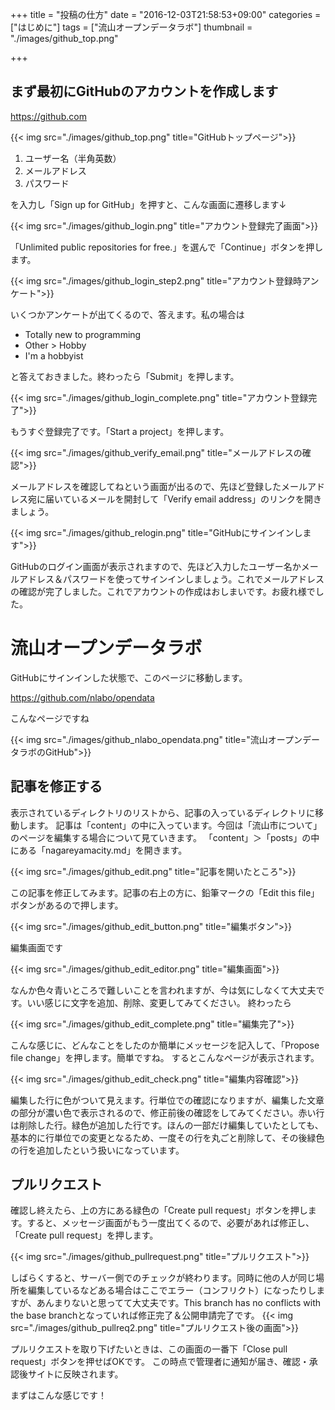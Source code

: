+++
title = "投稿の仕方"
date = "2016-12-03T21:58:53+09:00"
categories = ["はじめに"]
tags = ["流山オープンデータラボ"]
thumbnail = "./images/github_top.png"

+++


## まず最初にGitHubのアカウントを作成します

https://github.com

{{< img src="./images/github_top.png" title="GitHubトップページ">}}

1. ユーザー名（半角英数）
2. メールアドレス
3. パスワード

を入力し「Sign up for GitHub」を押すと、こんな画面に遷移します↓

{{< img src="./images/github_login.png" title="アカウント登録完了画面">}}

「Unlimited public repositories for free.」を選んで「Continue」ボタンを押します。

{{< img src="./images/github_login_step2.png" title="アカウント登録時アンケート">}}

いくつかアンケートが出てくるので、答えます。私の場合は

- Totally new to programming
- Other > Hobby
- I'm a hobbyist

と答えておきました。終わったら「Submit」を押します。

{{< img src="./images/github_login_complete.png" title="アカウント登録完了">}}

もうすぐ登録完了です。「Start a project」を押します。

{{< img src="./images/github_verify_email.png" title="メールアドレスの確認">}}

メールアドレスを確認してねという画面が出るので、先ほど登録したメールアドレス宛に届いているメールを開封して「Verify email address」のリンクを開きましょう。

{{< img src="./images/github_relogin.png" title="GitHubにサインインします">}}

GitHubのログイン画面が表示されますので、先ほど入力したユーザー名かメールアドレス＆パスワードを使ってサインインしましょう。これでメールアドレスの確認が完了しました。これでアカウントの作成はおしまいです。お疲れ様でした。

# 流山オープンデータラボ

GitHubにサインインした状態で、このページに移動します。

https://github.com/nlabo/opendata

こんなページですね

{{< img src="./images/github_nlabo_opendata.png" title="流山オープンデータラボのGitHub">}}

## 記事を修正する

表示されているディレクトリのリストから、記事の入っているディレクトリに移動します。
記事は「content」の中に入っています。今回は「流山市について」のページを編集する場合について見ていきます。
「content」＞「posts」の中にある「nagareyamacity.md」を開きます。

{{< img src="./images/github_edit.png" title="記事を開いたところ">}}

この記事を修正してみます。記事の右上の方に、鉛筆マークの「Edit this file」ボタンがあるので押します。

{{< img src="./images/github_edit_button.png" title="編集ボタン">}}

編集画面です

{{< img src="./images/github_edit_editor.png" title="編集画面">}}

なんか色々青いところで難しいことを言われますが、今は気にしなくて大丈夫です。いい感じに文字を追加、削除、変更してみてください。
終わったら

{{< img src="./images/github_edit_complete.png" title="編集完了">}}

こんな感じに、どんなことをしたのか簡単にメッセージを記入して、「Propose file change」を押します。簡単ですね。
するとこんなページが表示されます。

{{< img src="./images/github_edit_check.png" title="編集内容確認">}}

編集した行に色がついて見えます。行単位での確認になりますが、編集した文章の部分が濃い色で表示されるので、修正前後の確認をしてみてください。赤い行は削除した行。緑色が追加した行です。ほんの一部だけ編集していたとしても、基本的に行単位での変更となるため、一度その行を丸ごと削除して、その後緑色の行を追加したという扱いになっています。

## プルリクエスト

確認し終えたら、上の方にある緑色の「Create pull request」ボタンを押します。すると、メッセージ画面がもう一度出てくるので、必要があれば修正し、「Create pull request」を押します。

{{< img src="./images/github_pullrequest.png" title="プルリクエスト">}}

しばらくすると、サーバー側でのチェックが終わります。同時に他の人が同じ場所を編集しているなどある場合はここでエラー（コンフリクト）になったりしますが、あんまりないと思ってて大丈夫です。This branch has no conflicts with the base branchとなっていれば修正完了＆公開申請完了です。
{{< img src="./images/github_pullreq2.png" title="プルリクエスト後の画面">}}

プルリクエストを取り下げたいときは、この画面の一番下「Close pull request」ボタンを押せばOKです。
この時点で管理者に通知が届き、確認・承認後サイトに反映されます。

まずはこんな感じです！
